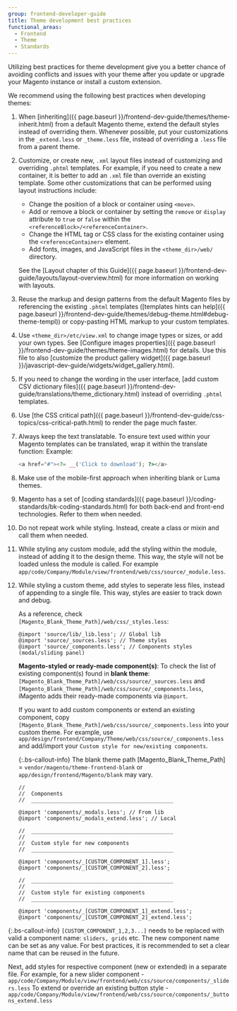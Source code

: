 ```yaml
---
group: frontend-developer-guide
title: Theme development best practices
functional_areas:
  - Frontend
  - Theme
  - Standards
---
```


Utilizing best practices for theme development give you a better chance of avoiding conflicts and issues with your theme after you update or upgrade your Magento instance or install a custom extension.

We recommend using the following best practices when developing themes:

1. When [inheriting]({{ page.baseurl }}/frontend-dev-guide/themes/theme-inherit.html) from a default Magento theme, extend the default styles instead of overriding them.  Whenever possible, put your customizations in the `_extend.less` or `_theme.less` file, instead of overriding a `.less` file from a parent theme.
1. Customize, or create new, `.xml` layout files instead of customizing and overriding `.phtml` templates. For example, if you need to create a new container, it is better to add an `.xml` file than override an existing template. Some other customizations that can be performed using layout instructions include:

    *  Change the position of a block or container using `<move>`.
    *  Add or remove a block or container by setting the `remove` or `display` attribute to `true` or `false` within the `<referenceBlock>/<referenceContainer>`.
    *  Change the HTML tag or CSS class for the existing container using the `<referenceContainer>` element.
    *  Add fonts, images, and JavaScript files in the `<theme_dir>/web/` directory.

    See the [Layout chapter of this Guide]({{ page.baseurl }}/frontend-dev-guide/layouts/layout-overview.html) for more information on working with layouts.

1. Reuse the markup and design patterns from the default Magento files by referencing the existing `.phtml` templates ([templates hints can help]({{ page.baseurl }}/frontend-dev-guide/themes/debug-theme.html#debug-theme-templ)) or copy-pasting HTML markup to your custom templates.
1. Use `<theme_dir>/etc/view.xml` to change image types or sizes, or add your own types. See [Configure images properties]({{ page.baseurl }}/frontend-dev-guide/themes/theme-images.html) for details. Use this file to also [customize the product gallery widget]({{ page.baseurl }}/javascript-dev-guide/widgets/widget_gallery.html).
1. If you need to change the wording in the user interface, [add custom CSV dictionary files]({{ page.baseurl }}/frontend-dev-guide/translations/theme_dictionary.html) instead of overriding `.phtml` templates.
1. Use [the CSS critical path]({{ page.baseurl }}/frontend-dev-guide/css-topics/css-critical-path.html) to render the page much faster.
1. Always keep the text translatable. To ensure text used within your Magento templates can be translated, wrap it within the translate function:
   Example:

   ```php
   <a href="#"><?= __('Click to download'); ?></a>
   ```

1. Make use of the mobile-first approach when inheriting blank or Luma themes.
1. Magento has a set of [coding standards]({{ page.baseurl }}/coding-standards/bk-coding-standards.html) for both back-end and front-end technologies. Refer to them when needed.
1. Do not repeat work while styling. Instead, create a class or mixin and call them when needed.
1. While styling any custom module, add the styling within the module, instead of adding it to the design theme. This way, the style will not be loaded unless the module is called. For example `app/code/Company/Module/view/frontend/web/css/source/_module.less`.
1. While styling a custom theme, add styles to seperate less files, instead of appending to a single file. This way, styles are easier to track down and debug.

   As a reference, check `[Magento_Blank_Theme_Path]/web/css/_styles.less`:

   ```less
   @import 'source/lib/_lib.less'; // Global lib
   @import 'source/_sources.less'; // Theme styles
   @import 'source/_components.less'; // Components styles (modal/sliding panel)
   ```

   **Magento-styled or ready-made component(s)**: To check the list of existing component(s) found in **blank theme**: `[Magento_Blank_Theme_Path]/web/css/source/_sources.less` and  `[Magento_Blank_Theme_Path]/web/css/source/_components.less`, iMagento adds their ready-made components via `@import`.

    If you want to add custom components or extend an existing component, copy `[Magento_Blank_Theme_Path]/web/css/source/_components.less` into your custom theme. For example, use `app/design/frontend/Company/Theme/web/css/source/_components.less` and add/import your `Custom style for new/existing components`.

    {:.bs-callout-info}
   The blank theme path [Magento_Blank_Theme_Path] = `vendor/magento/theme-frontend-blank` or `app/design/frontend/Magento/blank` may vary.

   ```less
   //
   //  Components
   //  _____________________________________________

   @import 'components/_modals.less'; // From lib
   @import 'components/_modals_extend.less'; // Local

   //  _____________________________________________
   //
   //  Custom style for new components
   //  _____________________________________________

   @import 'components/_[CUSTOM_COMPONENT_1].less';
   @import 'components/_[CUSTOM_COMPONENT_2].less';

   //  _____________________________________________
   //
   //  Custom style for existing components
   //  _____________________________________________

   @import 'components/_[CUSTOM_COMPONENT_1]_extend.less';
   @import 'components/_[CUSTOM_COMPONENT_2]_extend.less';

   ```

 {:.bs-callout-info}
 `[CUSTOM_COMPONENT_1,2,3...]` needs to be replaced with valid a component name: `sliders, grids` etc. The new component name can be set as any value. For best practices, it is recommended to set a clear name that can be reused in the future.

Next, add styles for respective component (new or extended) in a separate file.
For example, for a new slider component - `app/code/Company/Module/view/frontend/web/css/source/components/_sliders.less`
To extend or override an existing button style - `app/code/Company/Module/view/frontend/web/css/source/components/_buttons_extend.less`
